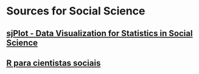 # Sources for Social Science

## [sjPlot - Data Visualization for Statistics in Social Science](https://strengejacke.github.io/sjPlot/)


## [R para cientistas sociais](http://www.uesc.br/editora/livrosdigitais_20140513/r_cientistas.pdf)
